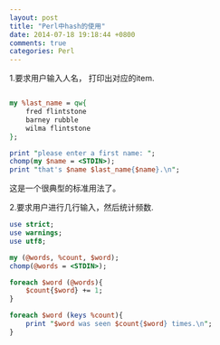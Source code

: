 ```yaml
---
layout: post
title: "Perl中hash的使用"
date: 2014-07-18 19:18:44 +0800
comments: true
categories: Perl
---
```

1.要求用户输入人名， 打印出对应的item.

```perl

my %last_name = qw{
    fred flintstone
    barney rubble
    wilma flintstone
};

print "please enter a first name: ";
chomp(my $name = <STDIN>);
print "that's $name $last_name{$name}.\n";


```  
这是一个很典型的标准用法了。  

2.要求用户进行几行输入，然后统计频数.   

```perl
use strict;
use warnings;
use utf8;

my (@words, %count, $word);
chomp(@words = <STDIN>);

foreach $word (@words){
    $count{$word} += 1;
}

foreach $word (keys %count){
    print "$word was seen $count{$word} times.\n";
}

```